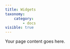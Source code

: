 ```yaml
---
title: Widgets
taxonomy:
    category:
        - docs
visible: true
---
```


Your page content goes here.